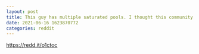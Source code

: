 ```yaml
--- 
layout: post 
title: This guy has multiple saturated pools. I thought this community was intelligent and yet SPOs like this can thrive hmmm? 
date: 2021-06-16 1623870772 
categories: reddit 
--- 
```

https://redd.it/o1ctoc